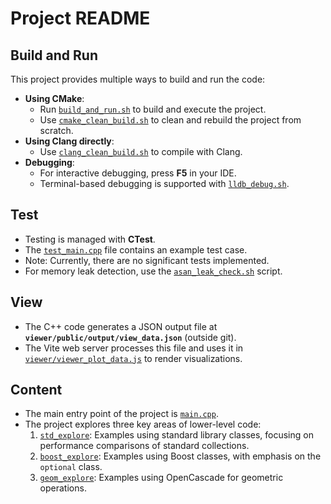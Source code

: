 # Project README

## Build and Run

This project provides multiple ways to build and run the code:

- **Using CMake**:
  - Run [`build_and_run.sh`](build_and_run.sh) to build and execute the project.
  - Use [`cmake_clean_build.sh`](cmake_clean_build.sh) to clean and rebuild the project from scratch.
- **Using Clang directly**:
  - Use [`clang_clean_build.sh`](clang_clean_build.sh) to compile with Clang.
- **Debugging**:
  - For interactive debugging, press **F5** in your IDE.
  - Terminal-based debugging is supported with [`lldb_debug.sh`](lldb_debug.sh).

## Test

- Testing is managed with **CTest**.
- The [`test_main.cpp`](test_main.cpp) file contains an example test case.
- Note: Currently, there are no significant tests implemented.
- For memory leak detection, use the [`asan_leak_check.sh`](asan_leak_check.sh) script.

## View

- The C++ code generates a JSON output file at **`viewer/public/output/view_data.json`** (outside git).
- The Vite web server processes this file and uses it in [`viewer/viewer_plot_data.js`](viewer/viewer_plot_data.js) to render visualizations.

## Content

- The main entry point of the project is [`main.cpp`](main.cpp).
- The project explores three key areas of lower-level code:
  1. [`std_explore`](std_explore): Examples using standard library classes, focusing on performance comparisons of standard collections.
  2. [`boost_explore`](boost_explore): Examples using Boost classes, with emphasis on the `optional` class.
  3. [`geom_explore`](geom_explore): Examples using OpenCascade for geometric operations.
